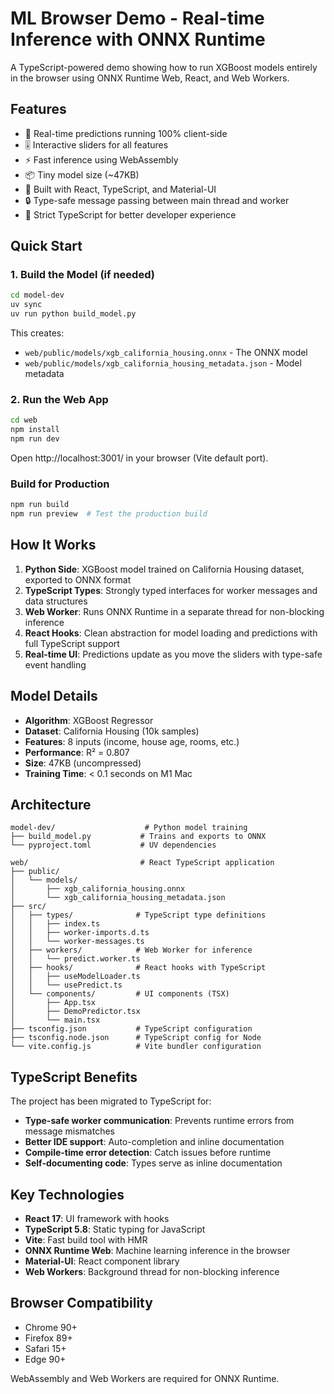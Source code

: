 # ML Browser Demo - Real-time Inference with ONNX Runtime

A TypeScript-powered demo showing how to run XGBoost models entirely in the browser using ONNX Runtime Web, React, and Web Workers.

## Features

- 🚀 Real-time predictions running 100% client-side
- 🎚️ Interactive sliders for all features
- ⚡ Fast inference using WebAssembly
- 📦 Tiny model size (~47KB)
- 🔧 Built with React, TypeScript, and Material-UI
- 🔒 Type-safe message passing between main thread and worker
- 🎯 Strict TypeScript for better developer experience

## Quick Start

### 1. Build the Model (if needed)

```bash
cd model-dev
uv sync
uv run python build_model.py
```

This creates:

- `web/public/models/xgb_california_housing.onnx` - The ONNX model
- `web/public/models/xgb_california_housing_metadata.json` - Model metadata

### 2. Run the Web App

```bash
cd web
npm install
npm run dev
```

Open http://localhost:3001/ in your browser (Vite default port).

### Build for Production

```bash
npm run build
npm run preview  # Test the production build
```

## How It Works

1. **Python Side**: XGBoost model trained on California Housing dataset, exported to ONNX format
2. **TypeScript Types**: Strongly typed interfaces for worker messages and data structures
3. **Web Worker**: Runs ONNX Runtime in a separate thread for non-blocking inference
4. **React Hooks**: Clean abstraction for model loading and predictions with full TypeScript support
5. **Real-time UI**: Predictions update as you move the sliders with type-safe event handling

## Model Details

- **Algorithm**: XGBoost Regressor
- **Dataset**: California Housing (10k samples)
- **Features**: 8 inputs (income, house age, rooms, etc.)
- **Performance**: R² = 0.807
- **Size**: 47KB (uncompressed)
- **Training Time**: < 0.1 seconds on M1 Mac

## Architecture

```
model-dev/                    # Python model training
├── build_model.py           # Trains and exports to ONNX
└── pyproject.toml           # UV dependencies

web/                         # React TypeScript application
├── public/
│   └── models/
│       ├── xgb_california_housing.onnx
│       └── xgb_california_housing_metadata.json
├── src/
│   ├── types/              # TypeScript type definitions
│   │   ├── index.ts
│   │   ├── worker-imports.d.ts
│   │   └── worker-messages.ts
│   ├── workers/            # Web Worker for inference
│   │   └── predict.worker.ts
│   ├── hooks/              # React hooks with TypeScript
│   │   ├── useModelLoader.ts
│   │   └── usePredict.ts
│   └── components/         # UI components (TSX)
│       ├── App.tsx
│       ├── DemoPredictor.tsx
│       └── main.tsx
├── tsconfig.json           # TypeScript configuration
├── tsconfig.node.json      # TypeScript config for Node
└── vite.config.js          # Vite bundler configuration
```

## TypeScript Benefits

The project has been migrated to TypeScript for:

- **Type-safe worker communication**: Prevents runtime errors from message mismatches
- **Better IDE support**: Auto-completion and inline documentation
- **Compile-time error detection**: Catch issues before runtime
- **Self-documenting code**: Types serve as inline documentation

## Key Technologies

- **React 17**: UI framework with hooks
- **TypeScript 5.8**: Static typing for JavaScript
- **Vite**: Fast build tool with HMR
- **ONNX Runtime Web**: Machine learning inference in the browser
- **Material-UI**: React component library
- **Web Workers**: Background thread for non-blocking inference

## Browser Compatibility

- Chrome 90+
- Firefox 89+
- Safari 15+
- Edge 90+

WebAssembly and Web Workers are required for ONNX Runtime.
